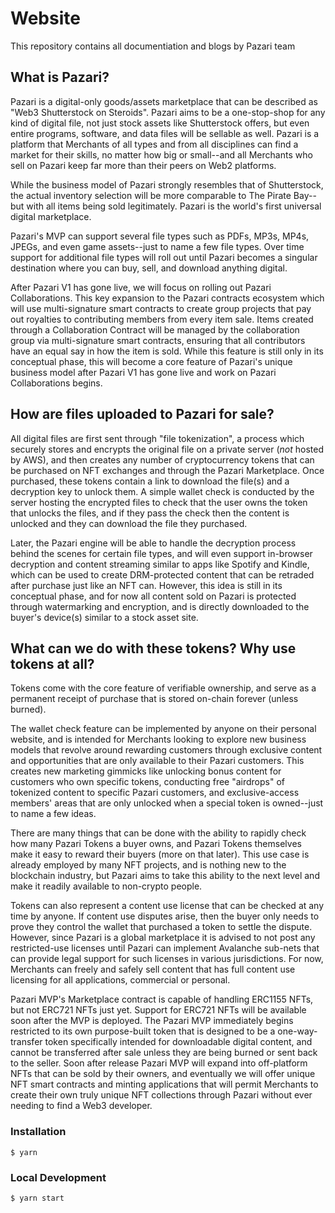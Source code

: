 # Website

This repository contains all documentiation and blogs by Pazari team

## What is Pazari?
Pazari is a digital-only goods/assets marketplace that can be described as "Web3 Shutterstock on Steroids". Pazari aims to be a one-stop-shop for any kind of digital file, not just stock assets like Shutterstock offers, but even entire programs, software, and data files will be sellable as well. Pazari is a platform that Merchants of all types and from all disciplines can find a market for their skills, no matter how big or small--and all Merchants who sell on Pazari keep far more than their peers on Web2 platforms.

While the business model of Pazari strongly resembles that of Shutterstock, the actual inventory selection will be more comparable to The Pirate Bay--but with all items being sold legitimately. Pazari is the world's first universal digital marketplace.

Pazari's MVP can support several file types such as PDFs, MP3s, MP4s, JPEGs, and even game assets--just to name a few file types. Over time support for additional file types will roll out until Pazari becomes a singular destination where you can buy, sell, and download anything digital.

After Pazari V1 has gone live, we will focus on rolling out Pazari Collaborations. This key expansion to the Pazari contracts ecosystem which will use multi-signature smart contracts to create group projects that pay out royalties to contributing members from every item sale. Items created through a Collaboration Contract will be managed by the collaboration group via multi-signature smart contracts, ensuring that all contributors have an equal say in how the item is sold. While this feature is still only in its conceptual phase, this will become a core feature of Pazari's unique business model after Pazari V1 has gone live and work on Pazari Collaborations begins.


## How are files uploaded to Pazari for sale?

All digital files are first sent through "file tokenization", a process which securely stores and encrypts the original file on a private server (*not* hosted by AWS), and then creates any number of cryptocurrency tokens that can be purchased on NFT exchanges and through the Pazari Marketplace. Once purchased, these tokens contain a link to download the file(s) and a decryption key to unlock them. A simple wallet check is conducted by the server hosting the encrypted files to check that the user owns the token that unlocks the files, and if they pass the check then the content is unlocked and they can download the file they purchased.

Later, the Pazari engine will be able to handle the decryption process behind the scenes for certain file types, and will even support in-browser decryption and content streaming similar to apps like Spotify and Kindle, which can be used to create DRM-protected content that can be retraded after purchase just like an NFT can. However, this idea is still in its conceptual phase, and for now all content sold on Pazari is protected through watermarking and encryption, and is directly downloaded to the buyer's device(s) similar to a stock asset site.


## What can we do with these tokens? Why use tokens at all?

Tokens come with the core feature of verifiable ownership, and serve as a permanent receipt of purchase that is stored on-chain forever (unless burned).

The wallet check feature can be implemented by anyone on their personal website, and is intended for Merchants looking to explore new business models that revolve around rewarding customers through exclusive content and opportunities that are only available to their Pazari customers. This creates new marketing gimmicks like unlocking bonus content for customers who own specific tokens, conducting free "airdrops" of tokenized content to specific Pazari customers, and exclusive-access members' areas that are only unlocked when a special token is owned--just to name a few ideas. 

There are many things that can be done with the ability to rapidly check how many Pazari Tokens a buyer owns, and Pazari Tokens themselves make it easy to reward their buyers (more on that later). This use case is already employed by many NFT projects, and is nothing new to the blockchain industry, but Pazari aims to take this ability to the next level and make it readily available to non-crypto people.

Tokens can also represent a content use license that can be checked at any time by anyone. If content use disputes arise, then the buyer only needs to prove they control the wallet that purchased a token to settle the dispute. However, since Pazari is a global marketplace it is advised to not post any restricted-use licenses until Pazari can implement Avalanche sub-nets that can provide legal support for such licenses in various jurisdictions. For now, Merchants can freely and safely sell content that has full content use licensing for all applications, commercial or personal.

Pazari MVP's Marketplace contract is capable of handling ERC1155 NFTs, but not ERC721 NFTs just yet. Support for ERC721 NFTs will be available soon after the MVP is deployed. The Pazari MVP immediately begins restricted to its own purpose-built token that is designed to be a one-way-transfer token specifically intended for downloadable digital content, and cannot be transferred after sale unless they are being burned or sent back to the seller. Soon after release Pazari MVP will expand into off-platform NFTs that can be sold by their owners, and eventually we will offer unique NFT smart contracts and minting applications that will permit Merchants to create their own truly unique NFT collections through Pazari without ever needing to find a Web3 developer.


### Installation

```
$ yarn
```

### Local Development

```
$ yarn start
```

